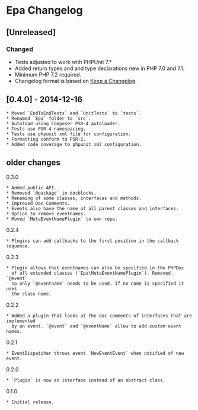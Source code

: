 # Epa Changelog

## [Unreleased]

### Changed

- Tests adjusted to work with PHPUnit 7.*
- Added return types and and type declarations new in PHP 7.0 and 7.1.
- Minimum PHP 7.2 required.
- Changelog format is based on [Keep a Changelog](http://keepachangelog.com/en/1.0.0/).


## [0.4.0] - 2014-12-16

	* Moved `EndToEndTests` and `UnitTests` to `tests`.
	* Renamed `Epa` folder to `src`.
	* Autoload using Composer PSR-4 autoloader.
	* Tests use PSR-4 namespacing.
	* Tests use phpunit xml file for configuration.
    * Formatting conform to PSR-2.
    * Added code coverage to phpunit xml configuration.

## older changes

0.3.0

	* Added public API.
	* Removed `@package` in docblocks.
	* Renaming of some classes, interfaces and methods.
	* Improved Doc Comments.
	* Events also have the name of all parent classes and interfaces.
	* Option to remove eventnames.
	* Moved `MetaEventNamePlugin` to own repo.

0.2.4

	* Plugins can add callbacks to the first position in the callback sequence.

0.2.3

	* Plugin allows that eventnames can also be specified in the PHPDoc
	  of all extended classes (`Epa\MetaEventNamePlugin`). Removed `@event`
	  so only `@eventname` needs to be used. If no name is specified it uses
	  the class name.

0.2.2

	* Added a plugin that looks at the doc comments of interfaces that are implemented
	  by an event. `@event` and `@eventName` allow to add custom event names.

0.2.1

	* EventDispatcher throws event `NewEventEvent` when notified of new event.

0.2.0

	* `Plugin` is now an interface instead of an abstract class.

0.1.0

	* Initial release.
